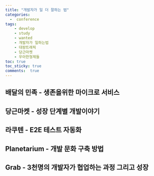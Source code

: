 ```yaml
---
title: "개발자가 일 더 잘하는 법"
categories: 
  -  conference
tags: 
    - develop
    - study
    - wanted
    - 개발자가 일하는법
    - 대량트래픽
    - 당근마켓
    - 우아한형제들
toc: true
toc_sticky: true
comments:  true
---
```


## 배달의 민족 - 생존을위한 마이크로 서비스


## 당근마켓 - 성장 단계별 개발이야기


## 라쿠텐 - E2E 테스트 자동화

## Planetarium - 개발 문화 구축 방법

## Grab - 3천명의 개발자가 협업하는 과정 그리고 성장
